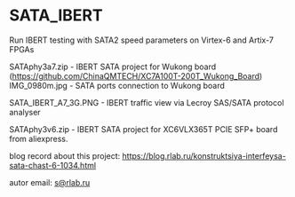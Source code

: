 # SATA_IBERT
Run IBERT testing with SATA2 speed parameters on Virtex-6 and Artix-7 FPGAs

SATAphy3a7.zip - IBERT SATA project for Wukong board (https://github.com/ChinaQMTECH/XC7A100T-200T_Wukong_Board)
IMG_0980m.jpg - SATA ports connection to Wukong board

SATA_IBERT_A7_3G.PNG - IBERT traffic view via Lecroy SAS/SATA protocol analyser

SATAphy3v6.zip - IBERT SATA project for XC6VLX365T PCIE SFP+ board from aliexpress. 

blog record about this project: https://blog.rlab.ru/konstruktsiya-interfeysa-sata-chast-6-1034.html

autor email: s@rlab.ru
